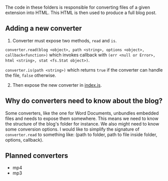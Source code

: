 The code in these folders is responsible for converting files of a given extension into HTML. This HTML is then used to produce a full blog post. 

## Adding a new converter

1. Converter must expose two methods, ```read``` and ```is```. 

```converter.read(blog <object>, path <string>, options <object>, callback<function>)``` which invokes callback with ```(err <null or Error>, html <string>, stat <fs.Stat object>)```.

```converter.is(path <string>)``` which returns ```true``` if the converter can handle the file, ```false``` otherwise.

2. Then expose the new converter in [index.js](./index.js).

## Why do converters need to know about the blog?

Some converters, like the one for Word Documents, unbundles embedded files and needs to expose them somewhere. This means we need to know the structure of the blog's folder for instance. We also might need to know some conversion options. I would like to simplify the signature of ```converter.read``` to something like: (path to folder, path to file inside folder, options, callback).

## Planned converters

- mp4
- mp3
